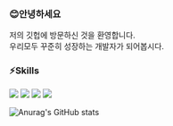 ### 😊안녕하세요
저의 깃헙에 방문하신 것을 환영합니다.<br>
우리모두 꾸준히 성장하는 개발자가 되어봅시다.

### ⚡Skills
<img src="https://img.shields.io/badge/springboot-6DB33F?style=flat-square&logo=Springboot&logoColor=white"/> <img src="https://img.shields.io/badge/java-000000?style=flat-square&logo=OpenJDK&logoColor=white"/> <img src="https://img.shields.io/badge/mariaDB-1F305F?style=flat-square&logo=mariadbfoundation&logoColor=white"/> <img src="https://img.shields.io/badge/JPA-6DB33F?style=flat-square&logo=amazondynamodb&logoColor=white"/> 

![Anurag's GitHub stats](https://github-readme-stats.vercel.app/api?username=oyatrij&show_icons=true&theme=radical)


<!--
**oyatrij/oyatrij** is a ✨ _special_ ✨ repository because its `README.md` (this file) appears on your GitHub profile.

Here are some ideas to get you started:

- 🔭 I’m currently working on ...
- 🌱 I’m currently learning ...
- 👯 I’m looking to collaborate on ...
- 🤔 I’m looking for help with ...
- 💬 Ask me about ...
- 📫 How to reach me: ...
- 😄 Pronouns: ...
- ⚡ Fun fact: ...
-->
